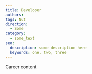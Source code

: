 ```yaml
---
title: Developer
authors:
tags: Nut
direction:
  - Some
category:
  - some_text
seo:
  description: some description here
  keywords: one, two, three
---
```

Career content

